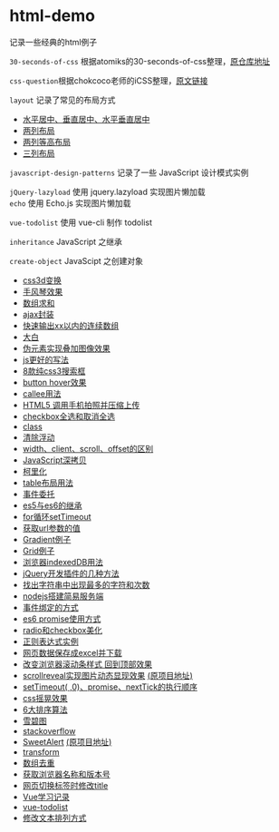 html-demo
=========

记录一些经典的html例子

`30-seconds-of-css` 根据atomiks的30-seconds-of-css整理，[原仓库地址](https://github.com/atomiks/30-seconds-of-css)

`css-question`根据chokcoco老师的iCSS整理，[原文链接](https://github.com/chokcoco/iCSS)

`layout` 记录了常见的布局方式
- [水平居中、垂直居中、水平垂直居中](layout/center.html)
- [两列布局](layout/twoColumn.html)
- [两列等高布局](layout/twoColumnEqualHeight.html)
- [三列布局](layout/threeColumn.html)

`javascript-design-patterns` 记录了一些 JavaScript 设计模式实例

`jQuery-lazyload`  使用 jquery.lazyload 实现图片懒加载  
`echo` 使用 Echo.js 实现图片懒加载  

`vue-todolist` 使用 vue-cli 制作 todolist  

`inheritance` JavaScript 之继承

`create-object` JavaScipt 之创建对象

- [css3d变换](3D-css-transition.html)
- [手风琴效果](Accordion.html)
- [数组求和](add.js)
- [ajax封装](ajax.js)
- [快速输出xx以内的连续数组](ali.js)
- [大白](Baymax.html)
- [伪元素实现叠加图像效果](before-after-imageStack.html)
- [js更好的写法](betterJs.js)
- [8款纯css3搜索框](button.html)
- [button hover效果](buttonhover.html)
- [callee用法](callee.js)
- [HTML5 调用手机拍照并压缩上传](camera.html)
- [checkbox全选和取消全选](checkbox.html)
- [class](class.js)
- [清除浮动](clearfix.html)
- [width、client、scroll、offset的区别](client-scroll-offset.html)
- [JavaScript深拷贝](copy.js)
- [柯里化](currying.js)
- [table布局用法](display-table.html)
- [事件委托](event-delegation.html)
- [es5与es6的继承](extends.js)
- [for循环setTimeout](for-sleep.js)
- [获取url参数的值](getUrlParam.js)
- [Gradient例子](gradient.html)
- [Grid例子](grid.html)
- [浏览器indexedDB用法](indexedDB.html)
- [jQuery开发插件的几种方法](jQuery.fn.js)
- [找出字符串中出现最多的字符和次数](maxStr.js)
- [nodejs搭建简易服务端](node-server.js)
- [事件绑定的方式](onclick.html)
- [es6 promise使用方式](promise.js)
- [radio和checkbox美化](radio-checkbox.html)
- [正则表达式实例](regex.js)
- [网页数据保存成excel并下载](saveAsExcelFile.html)
- [改变浏览器滚动条样式 回到顶部效果](scrollAndGotop.html)
- [scrollreveal实现图片动态显现效果](scrollreveal.html) [(原项目地址)](https://github.com/jlmakes/scrollreveal)
- [setTimeout( ,0)、promise、nextTick的执行顺序](setTimeout-promise-nextTick.js) 
- [css摇晃效果](shake.css)
- [6大排序算法](sort.js)
- [雪碧图](sprite.html)
- [stackoverflow](stackoverflow.js)
- [SweetAlert](sweetalert.html) [(原项目地址)](https://github.com/t4t5/sweetalert)
- [transform](transform.html)
- [数组去重](uniqueArray.js)
- [获取浏览器名称和版本号](version.html)
- [网页切换标签时修改title](visibilitychange.html)
- [Vue学习记录](Vue.html)
- [vue-todolist](vue-todolist.html)
- [修改文本排列方式](writing-mode.html)
